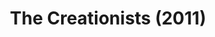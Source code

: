 ---
layout: shows
title: The Creationists (2011)
image:
category:
details:
  Theatre: Players by the Sea
  Title: The Creationists
  Playwright: Joshua Kreis McTiernan
  Setting: Here and Now, Now and Then
  Subject: Based on the story by Jeremy Kreis McTiernan and Joshua Kreis McTiernan
  Premiere: 2011-02-18
showtimes: |
    2011-02-18 20:00:00
    2011-02-19 20:00:00
    2011-02-24 20:00:00
    2011-02-25 20:00:00
    2011-02-26 20:00:00
cast:
  The Narrator: Brian Fullford
  Cameron: Cameron Lee Henderson
  Kai: Philip Harville
  Tyler: Tyler Christian Ramirez
  Head Eraser: Chris Robertson
  Mr. Bennet: Chris Robertson
  Roger: Chris Robertson
  Eraser 2: Tori Richmond-Davies
  Lizzie Bennet: Tori Richmond-Davies
  Ralph: Tori Richmond-Davies
  Eraser 3: J'royce Denard Walton
  Mrs. Bennet: J'royce Denard Walton
  Jack: J'royce Denard Walton
crew:
  Director: Joshua Kreis McTiernan
  Script Supervisors: |
    Joshua Kreis McTiernan
    Evan Dodd
  Stage Manager: Jane Cassingham
  Set Design: |
    Joshua Kreis McTiernan
    Brianna Dykes
  Costume Design: J'royce Denard Walton
  Sound Design: |
    Joshua Kreis McTiernan
    Ray Hollister
  Light/Sound Board Operator: Ray Hollister
  Deck Crew: |
    Jane Cassingham
    Pablo J. Milla
external_links:
  "'The Creationists' comedy opens Friday at Players by the Sea - News - The Florida Times-Union - Jacksonville, FL": https://web.archive.org/web/20220421031634/https://www.jacksonville.com/story/entertainment/local/2011/02/16/creationists-comedy-opens-friday-players-sea/15914159007/
  "'The Creationists' - Folio Weekly": https://folioweekly.com/2011/02/24/2839/
  Joshua McTiernan Plays: https://mctiernanjoshua.wixsite.com/home/fulllengthplays
---
